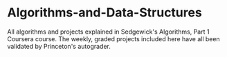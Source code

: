 # Algorithms-and-Data-Structures
All algorithms and projects explained in Sedgewick's Algorithms, Part 1 Coursera course. The weekly, graded projects included here have all been validated by Princeton's autograder.
